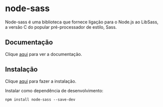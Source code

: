 # node-sass

Node-sass é uma biblioteca que fornece ligação para o Node.js ao LibSass, a versão C do popular pré-processador de estilo, Sass.

## Documentação

Clique [aqui](https://github.com/sass/node-sass) para ver a documentação.

## Instalação

Clique [aqui](https://www.npmjs.com/package/node-sass) para fazer a instalação.

Instalar como dependência de desenvolvimento:

```
npm install node-sass --save-dev
```